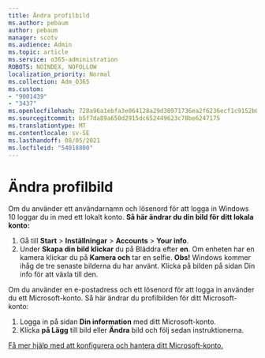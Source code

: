 ```yaml
---
title: Ändra profilbild
ms.author: pebaum
author: pebaum
manager: scotv
ms.audience: Admin
ms.topic: article
ms.service: o365-administration
ROBOTS: NOINDEX, NOFOLLOW
localization_priority: Normal
ms.collection: Adm_O365
ms.custom:
- "9001439"
- "3437"
ms.openlocfilehash: 728a96a1ebfa3e064128a29d30971736ea2f6236ecf1c9152b0a542efdc032e2
ms.sourcegitcommit: b5f7da89a650d2915dc652449623c78be6247175
ms.translationtype: MT
ms.contentlocale: sv-SE
ms.lasthandoff: 08/05/2021
ms.locfileid: "54018800"
---
```

# <a name="change-account-picture"></a>Ändra profilbild

Om du använder ett användarnamn och lösenord för att logga in Windows 10 loggar du in med ett lokalt konto. **Så här ändrar du din bild för ditt lokala konto:**

1. Gå till **Start**  >  **Inställningar**  >  **Accounts**  >  **Your info**.
2. Under **Skapa din bild klickar** du på Bläddra efter **en**. Om enheten har en kamera klickar du på **Kamera och** tar en selfie. 
    **Obs!** Windows kommer ihåg de tre senaste bilderna du har använt. Klicka på bilden på sidan Din info för att växla till den.

Om du använder en e-postadress och ett lösenord för att logga in använder du ett Microsoft-konto. Så här ändrar du profilbilden för ditt Microsoft-konto:

1. Logga in på sidan **Din information** med ditt Microsoft-konto.
2. Klicka **på Lägg** till bild eller **Ändra** bild och följ sedan instruktionerna.

[Få mer hjälp med att konfigurera och hantera ditt Microsoft-konto.](https://support.microsoft.com/products/microsoft-account?category=manage-account)
